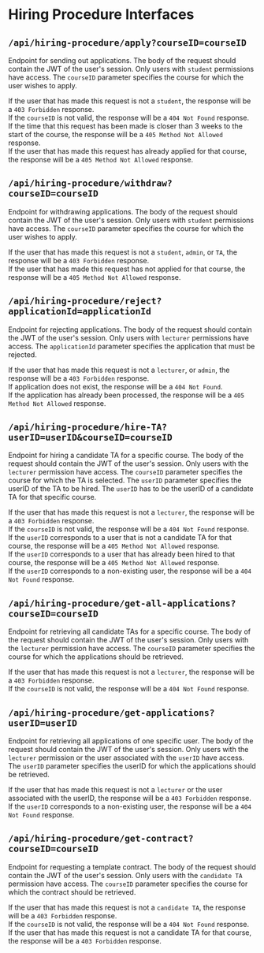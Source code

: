 # Hiring Procedure Interfaces

## `/api/hiring-procedure/apply?courseID=courseID`

Endpoint for sending out applications. The body of the request should contain the JWT of the user's session. 
Only users with `student` permissions have access. 
The `courseID` parameter specifies the course for which the user wishes to apply.

If the user that has made this request is not a `student`, the response will be a `403 Forbidden` response. <br>
If the `courseID` is not valid, the response will be a `404 Not Found` response.<br>
If the time that this request has been made is closer than 3 weeks to the start of the course, 
the response will be a `405 Method Not Allowed` response.<br>
If the user that has made this request has already applied for that course, 
the response will be a `405 Method Not Allowed` response.

## `/api/hiring-procedure/withdraw?courseID=courseID`

Endpoint for withdrawing applications. The body of the request should contain the JWT of the user's session.
Only users with `student` permissions have access.
The `courseID` parameter specifies the course for which the user wishes to apply.

If the user that has made this request is not a `student`, `admin`, or `TA`, the response will be a `403 Forbidden` response. <br>
If the user that has made this request has not applied for that course,
the response will be a `405 Method Not Allowed` response.

## `/api/hiring-procedure/reject?applicationId=applicationId`

Endpoint for rejecting applications. The body of the request should contain the JWT of the user's session.
Only users with `lecturer` permissions have access.
The `applicationId` parameter specifies the application that must be rejected.

If the user that has made this request is not a `lecturer`, or `admin`, the response will be a `403 Forbidden` response. <br>
If application does not exist, the response will be a `404 Not Found`. <br>
If the application has already been processed, the response will be a `405 Method Not Allowed` response.

## `/api/hiring-procedure/hire-TA?userID=userID&courseID=courseID`

Endpoint for hiring a candidate TA for a specific course. The body of the request should contain the JWT of the user's 
session. Only users with the `lecturer` permission have access. The `courseID` parameter specifies the course for which
the TA is selected. The `userID` parameter specifies the userID of the TA to be hired.
The `userID` has to be the userID of a candidate TA for that specific course.

If the user that has made this request is not a `lecturer`, the response will be a `403 Forbidden` response. <br>
If the `courseID` is not valid, the response will be a `404 Not Found` response.<br>
If the `userID` corresponds to a user that is not a candidate TA for that course, 
the response will be a `405 Method Not Allowed` response.<br>
If the `userID` corresponds to a user that has already been hired to that course, 
the response will be a `405 Method Not Allowed` response.<br>
If the `userID` corresponds to a non-existing user, the response will be a `404 Not Found` response.

## `/api/hiring-procedure/get-all-applications?courseID=courseID`

Endpoint for retrieving all candidate TAs for a specific course. The body of the request should contain the JWT of
the user's session. Only users with the `lecturer` permission have access.
The `courseID` parameter specifies the course for which the applications should be retrieved.

If the user that has made this request is not a `lecturer`, the response will be a `403 Forbidden` response. <br>
If the `courseID` is not valid, the response will be a `404 Not Found` response.

## `/api/hiring-procedure/get-applications?userID=userID`

Endpoint for retrieving all applications of one specific user. The body of the request should contain the JWT of
the user's session. Only users with the `lecturer` permission or the user associated with the `userID` have access.
The `userID` parameter specifies the userID for which the applications should be retrieved.

If the user that has made this request is not a `lecturer` or the user associated with the userID, 
the response will be a `403 Forbidden` response. <br>
If the `userID` corresponds to a non-existing user, the response will be a `404 Not Found` response.

## `/api/hiring-procedure/get-contract?courseID=courseID`

Endpoint for requesting a template contract. The body of the request should contain the JWT of the user's session.
Only users with the `candidate TA` permission have access.
The `courseID` parameter specifies the course for which the contract should be retrieved.

If the user that has made this request is not a `candidate TA`, the response will be a `403 Forbidden` response. <br>
If the `courseID` is not valid, the response will be a `404 Not Found` response.<br>
If the user that has made this request is not a candidate TA for that course, 
the response will be a `403 Forbidden` response.